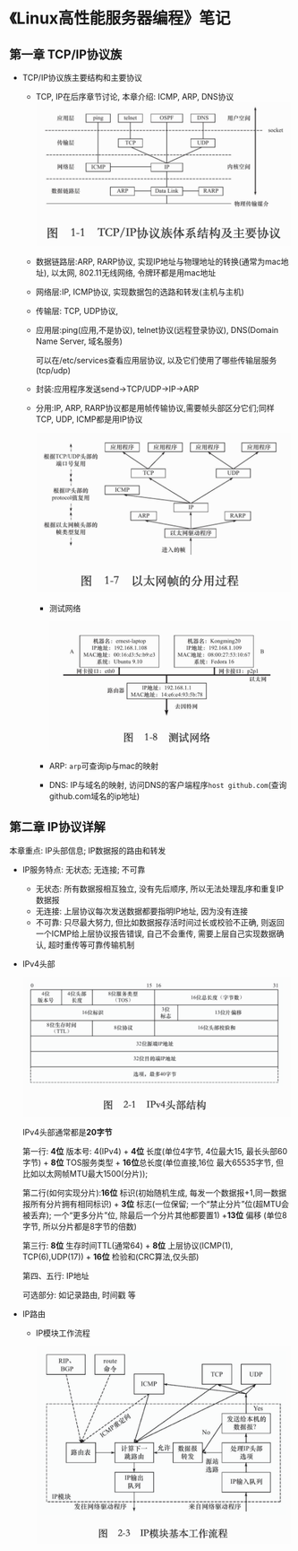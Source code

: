 # 《Linux高性能服务器编程》笔记



## 第一章 TCP/IP协议族



* TCP/IP协议族主要结构和主要协议
  * TCP, IP在后序章节讨论, 本章介绍: ICMP, ARP, DNS协议
  	![1-1](../image/linux/1/1-1.png)
  	
  * 数据链路层:ARP, RARP协议, 实现IP地址与物理地址的转换(通常为mac地址), 以太网, 802.11无线网络, 令牌环都是用mac地址

  * 网络层:IP, ICMP协议, 实现数据包的选路和转发(主机与主机)

  * 传输层: TCP, UDP协议, 

  * 应用层:ping(应用,不是协议), telnet协议(远程登录协议), DNS(Domain Name Server, 域名服务)

    可以在/etc/services查看应用层协议, 以及它们使用了哪些传输层服务(tcp/udp)

  - 封装:应用程序发送send->TCP/UDP->IP->ARP
  
  - 分用:IP, ARP, RARP协议都是用帧传输协议,需要帧头部区分它们;同样TCP, UDP, ICMP都是用IP协议
  
    ![1-7](../image/linux/1/1-7.png)

	- 测试网络

	  ![](../image/linux/1/1-8.png)
	
	- ARP: `arp`可查询ip与mac的映射
	- DNS: IP与域名的映射, 访问DNS的客户端程序`host github.com`(查询github.com域名的ip地址)



## 第二章 IP协议详解

本章重点: IP头部信息; IP数据报的路由和转发

- IP服务特点: 无状态; 无连接; 不可靠
  - 无状态: 所有数据报相互独立, 没有先后顺序, 所以无法处理乱序和重复IP数据报
  - 无连接: 上层协议每次发送数据都要指明IP地址, 因为没有连接
  - 不可靠: 只尽最大努力, 但比如数据报存活时间过长或校验不正确, 则返回一个ICMP给上层协议报告错误, 自己不会重传, 需要上层自己实现数据确认, 超时重传等可靠传输机制

- IPv4头部

  ![2-1](../image/linux/1/2-1.png)

  IPv4头部通常都是**20字节**

  第一行: **4位** 版本号: 4(IPv4) + **4位** 长度(单位4字节, 4位最大15, 最长头部60字节) +  **8位** TOS服务类型 + **16位**总长度(单位直接,16位 最大65535字节, 但比如以太网帧MTU最大1500(分片));

  第二行(如何实现分片):**16位** 标识(初始随机生成, 每发一个数据报+1,同一数据报所有分片拥有相同标识) + **3位** 标志(一位保留; 一个“禁止分片”位(超MTU会被丢弃); 一个“更多分片”位, 除最后一个分片其他都要置1) +**13位** 偏移 (单位8字节, 所以分片都是8字节的倍数)

  第三行: **8位** 生存时间TTL(通常64) + **8位** 上层协议(ICMP(1), TCP(6),UDP(17)) + **16位** 检验和(CRC算法,仅头部) 

  第四、五行: IP地址

  可选部分: 如记录路由, 时间戳 等

- IP路由

  - IP模块工作流程

    ![2-3](../image/linux/1/2-3.png)

